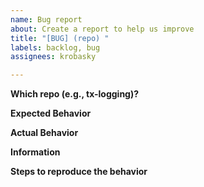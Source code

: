 ```yaml
---
name: Bug report
about: Create a report to help us improve
title: "[BUG] (repo) "
labels: backlog, bug
assignees: krobasky

---
```


**Which repo (e.g., tx-logging)?**

**Expected Behavior**

**Actual Behavior**

**Information**

**Steps to reproduce the behavior**
